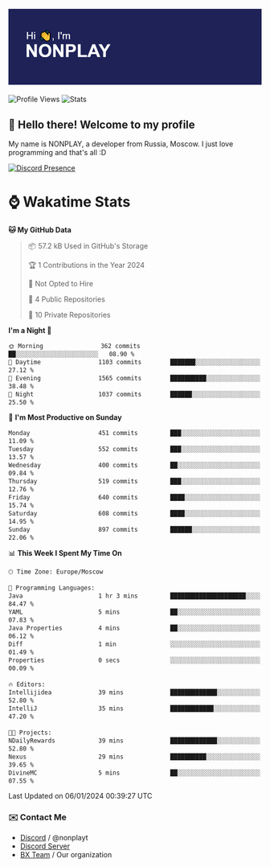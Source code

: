 ![Discord Presence](./header.png)
<br></br>
![Profile Views](https://komarev.com/ghpvc/?username=NONPLAYT&color=blue&style=for-the-badge)
![Stats](https://img.shields.io/badge/0%25-OPTIMIZED-orange?style=for-the-badge)


## :wave: Hello there! Welcome to my profile

My name is NONPLAY, a developer from Russia, Moscow. I just love programming and that's all :D

[![Discord Presence](https://lanyard.cnrad.dev/api/597087584090587177?showDisplayName=true)](https://discord.com/users/597087584090587177) 

# ⌚ Wakatime Stats

<!--START_SECTION:waka-->
**🐱 My GitHub Data** 

> 📦 57.2 kB Used in GitHub's Storage 
 > 
> 🏆 1 Contributions in the Year 2024
 > 
> 🚫 Not Opted to Hire
 > 
> 📜 4 Public Repositories 
 > 
> 🔑 10 Private Repositories 
 > 
**I'm a Night 🦉** 

```text
🌞 Morning                362 commits         ██░░░░░░░░░░░░░░░░░░░░░░░   08.90 % 
🌆 Daytime                1103 commits        ███████░░░░░░░░░░░░░░░░░░   27.12 % 
🌃 Evening                1565 commits        ██████████░░░░░░░░░░░░░░░   38.48 % 
🌙 Night                  1037 commits        ██████░░░░░░░░░░░░░░░░░░░   25.50 % 
```
📅 **I'm Most Productive on Sunday** 

```text
Monday                   451 commits         ███░░░░░░░░░░░░░░░░░░░░░░   11.09 % 
Tuesday                  552 commits         ███░░░░░░░░░░░░░░░░░░░░░░   13.57 % 
Wednesday                400 commits         ██░░░░░░░░░░░░░░░░░░░░░░░   09.84 % 
Thursday                 519 commits         ███░░░░░░░░░░░░░░░░░░░░░░   12.76 % 
Friday                   640 commits         ████░░░░░░░░░░░░░░░░░░░░░   15.74 % 
Saturday                 608 commits         ████░░░░░░░░░░░░░░░░░░░░░   14.95 % 
Sunday                   897 commits         ██████░░░░░░░░░░░░░░░░░░░   22.06 % 
```


📊 **This Week I Spent My Time On** 

```text
🕑︎ Time Zone: Europe/Moscow

💬 Programming Languages: 
Java                     1 hr 3 mins         █████████████████████░░░░   84.47 % 
YAML                     5 mins              ██░░░░░░░░░░░░░░░░░░░░░░░   07.83 % 
Java Properties          4 mins              ██░░░░░░░░░░░░░░░░░░░░░░░   06.12 % 
Diff                     1 min               ░░░░░░░░░░░░░░░░░░░░░░░░░   01.49 % 
Properties               0 secs              ░░░░░░░░░░░░░░░░░░░░░░░░░   00.09 % 

🔥 Editors: 
Intellijidea             39 mins             █████████████░░░░░░░░░░░░   52.80 % 
IntelliJ                 35 mins             ████████████░░░░░░░░░░░░░   47.20 % 

🐱‍💻 Projects: 
NDailyRewards            39 mins             █████████████░░░░░░░░░░░░   52.80 % 
Nexus                    29 mins             ██████████░░░░░░░░░░░░░░░   39.65 % 
DivineMC                 5 mins              ██░░░░░░░░░░░░░░░░░░░░░░░   07.55 % 
```


 Last Updated on 06/01/2024 00:39:27 UTC
<!--END_SECTION:waka-->

### ✉️ Contact Me

- [Discord](https://discord.com/users/597087584090587177) / @nonplayt
- [Discord Server](https://discord.gg/p7cxhw7E2M)
- [BX Team](https://github.com/BX-Team) / Our organization
